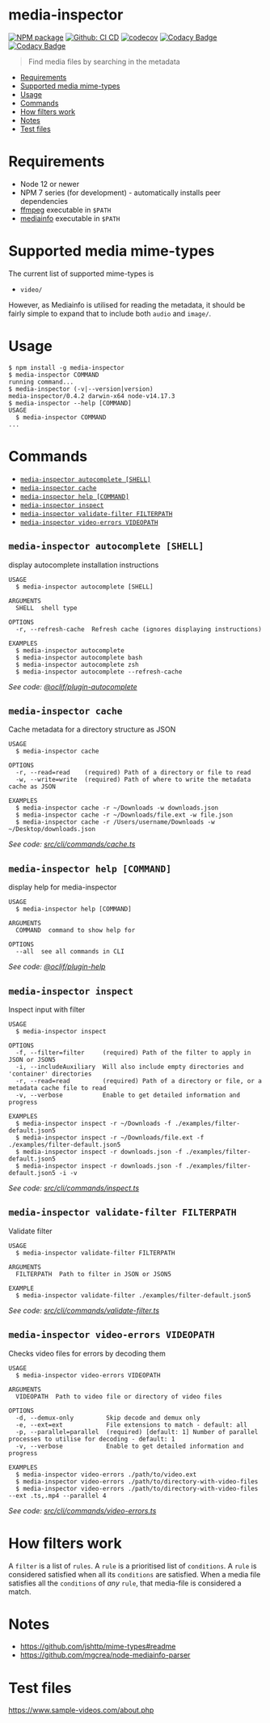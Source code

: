 media-inspector
===============

[![NPM package](https://img.shields.io/npm/v/media-inspector.svg)](https://www.npmjs.com/package/media-inspector)
[![Github: CI CD](https://github.com/rasmuslp/media-inspector/workflows/CI%20CD/badge.svg)](https://github.com/rasmuslp/media-inspector/actions)
[![codecov](https://codecov.io/gh/rasmuslp/media-inspector/branch/master/graph/badge.svg?token=W1WmybGFxx)](https://codecov.io/gh/rasmuslp/media-inspector)
[![Codacy Badge](https://app.codacy.com/project/badge/Grade/f3254449eccb484bb8fb5400ef344611)](https://www.codacy.com/manual/rasmuslp/media-inspector?utm_source=github.com&amp;utm_medium=referral&amp;utm_content=rasmuslp/media-inspector&amp;utm_campaign=Badge_Grade)
[![Codacy Badge](https://app.codacy.com/project/badge/Coverage/f3254449eccb484bb8fb5400ef344611)](https://www.codacy.com/manual/rasmuslp/media-inspector?utm_source=github.com&utm_medium=referral&utm_content=rasmuslp/media-inspector&utm_campaign=Badge_Coverage)

> Find media files by searching in the metadata

<!-- toc -->
* [Requirements](#requirements)
* [Supported media mime-types](#supported-media-mime-types)
* [Usage](#usage)
* [Commands](#commands)
* [How filters work](#how-filters-work)
* [Notes](#notes)
* [Test files](#test-files)
<!-- tocstop -->

# Requirements
* Node 12 or newer
* NPM 7 series (for development) - automatically installs peer dependencies
* [ffmpeg](https://ffmpeg.org) executable in `$PATH`
* [mediainfo](https://mediaarea.net/en/MediaInfo) executable in `$PATH`

# Supported media mime-types
The current list of supported mime-types is
* `video/`

However, as Mediainfo is utilised for reading the metadata, it should be fairly simple to expand that to include both `audio` and `image/`.

# Usage
<!-- usage -->
```sh-session
$ npm install -g media-inspector
$ media-inspector COMMAND
running command...
$ media-inspector (-v|--version|version)
media-inspector/0.4.2 darwin-x64 node-v14.17.3
$ media-inspector --help [COMMAND]
USAGE
  $ media-inspector COMMAND
...
```
<!-- usagestop -->

# Commands
<!-- commands -->
* [`media-inspector autocomplete [SHELL]`](#media-inspector-autocomplete-shell)
* [`media-inspector cache`](#media-inspector-cache)
* [`media-inspector help [COMMAND]`](#media-inspector-help-command)
* [`media-inspector inspect`](#media-inspector-inspect)
* [`media-inspector validate-filter FILTERPATH`](#media-inspector-validate-filter-filterpath)
* [`media-inspector video-errors VIDEOPATH`](#media-inspector-video-errors-videopath)

## `media-inspector autocomplete [SHELL]`

display autocomplete installation instructions

```
USAGE
  $ media-inspector autocomplete [SHELL]

ARGUMENTS
  SHELL  shell type

OPTIONS
  -r, --refresh-cache  Refresh cache (ignores displaying instructions)

EXAMPLES
  $ media-inspector autocomplete
  $ media-inspector autocomplete bash
  $ media-inspector autocomplete zsh
  $ media-inspector autocomplete --refresh-cache
```

_See code: [@oclif/plugin-autocomplete](https://github.com/oclif/plugin-autocomplete/blob/v0.3.0/src/commands/autocomplete/index.ts)_

## `media-inspector cache`

Cache metadata for a directory structure as JSON

```
USAGE
  $ media-inspector cache

OPTIONS
  -r, --read=read    (required) Path of a directory or file to read
  -w, --write=write  (required) Path of where to write the metadata cache as JSON

EXAMPLES
  $ media-inspector cache -r ~/Downloads -w downloads.json
  $ media-inspector cache -r ~/Downloads/file.ext -w file.json
  $ media-inspector cache -r /Users/username/Downloads -w ~/Desktop/downloads.json
```

_See code: [src/cli/commands/cache.ts](https://github.com/rasmuslp/media-inspector/blob/v0.4.2/src/cli/commands/cache.ts)_

## `media-inspector help [COMMAND]`

display help for media-inspector

```
USAGE
  $ media-inspector help [COMMAND]

ARGUMENTS
  COMMAND  command to show help for

OPTIONS
  --all  see all commands in CLI
```

_See code: [@oclif/plugin-help](https://github.com/oclif/plugin-help/blob/v3.2.2/src/commands/help.ts)_

## `media-inspector inspect`

Inspect input with filter

```
USAGE
  $ media-inspector inspect

OPTIONS
  -f, --filter=filter     (required) Path of the filter to apply in JSON or JSON5
  -i, --includeAuxiliary  Will also include empty directories and 'container' directories
  -r, --read=read         (required) Path of a directory or file, or a metadata cache file to read
  -v, --verbose           Enable to get detailed information and progress

EXAMPLES
  $ media-inspector inspect -r ~/Downloads -f ./examples/filter-default.json5
  $ media-inspector inspect -r ~/Downloads/file.ext -f ./examples/filter-default.json5
  $ media-inspector inspect -r downloads.json -f ./examples/filter-default.json5
  $ media-inspector inspect -r downloads.json -f ./examples/filter-default.json5 -i -v
```

_See code: [src/cli/commands/inspect.ts](https://github.com/rasmuslp/media-inspector/blob/v0.4.2/src/cli/commands/inspect.ts)_

## `media-inspector validate-filter FILTERPATH`

Validate filter

```
USAGE
  $ media-inspector validate-filter FILTERPATH

ARGUMENTS
  FILTERPATH  Path to filter in JSON or JSON5

EXAMPLE
  $ media-inspector validate-filter ./examples/filter-default.json5
```

_See code: [src/cli/commands/validate-filter.ts](https://github.com/rasmuslp/media-inspector/blob/v0.4.2/src/cli/commands/validate-filter.ts)_

## `media-inspector video-errors VIDEOPATH`

Checks video files for errors by decoding them

```
USAGE
  $ media-inspector video-errors VIDEOPATH

ARGUMENTS
  VIDEOPATH  Path to video file or directory of video files

OPTIONS
  -d, --demux-only         Skip decode and demux only
  -e, --ext=ext            File extensions to match - default: all
  -p, --parallel=parallel  (required) [default: 1] Number of parallel processes to utilise for decoding - default: 1
  -v, --verbose            Enable to get detailed information and progress

EXAMPLES
  $ media-inspector video-errors ./path/to/video.ext
  $ media-inspector video-errors ./path/to/directory-with-video-files
  $ media-inspector video-errors ./path/to/directory-with-video-files --ext .ts,.mp4 --parallel 4
```

_See code: [src/cli/commands/video-errors.ts](https://github.com/rasmuslp/media-inspector/blob/v0.4.2/src/cli/commands/video-errors.ts)_
<!-- commandsstop -->

# How filters work
A `filter` is a list of `rules`. A `rule` is a prioritised list of `conditions`.
A `rule` is considered satisfied when all its `conditions` are satisfied.
When a media file satisfies all the `conditions` of _any_ `rule`, that media-file is considered a match.

# Notes
* <https://github.com/jshttp/mime-types#readme>
* <https://github.com/mgcrea/node-mediainfo-parser>

# Test files
<https://www.sample-videos.com/about.php>
